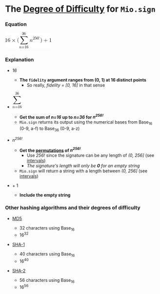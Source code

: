 # The [Degree of Difficulty](https://en.wikipedia.org/wiki/Cryptographic_hash_function#Degree_of_difficulty) for `Mio.sign`
### Equation

![Complexity of Mio.sign](img/a.png "Complexity of Mio.sign")

### Explanation

- *16*
  - __The `fidelity` argument ranges from (0, 1) at 16 distinct points__
    - So really, *fidelity = [0, 16]* in that sense

- ![Sum of n=16, to n=36](img/b.png "Sum of n=16, to n=36")
  - __Get the sum of *n=16* up to *n=36* for *n<sup>256!</sup>*__
  - `Mio.sign` returns its output using the numerical bases from Base<sub>16</sub> (0-9, a-f) to Base<sub>36</sub> (0-9, a-z)

- *n<sup>256!</sup>*
  - __Get the [permutations](https://en.wikipedia.org/wiki/Permutation) of *n<sup>256!</sup>*__
    - Use *256!* since the signature can be any length of *(0, 256]* (see [intervals])
    - _The signature's length will only be **0** for an empty string_
  - `Mio.sign` will return a string with a length between *(0, 256]* (see [intervals])

- \+ 1
  - __Include the empty string__


### Other hashing algorithms and their degrees of difficulty

- [MD5](https://en.wikipedia.org/wiki/MD5)
  - 32 characters using Base<sub>16</sub>
  - 16<sup>32</sup>

- [SHA-1](https://en.wikipedia.org/wiki/SHA-1)
  - 40 characters using Base<sub>16</sub>
  - 16<sup>40</sup>

- [SHA-2](https://en.wikipedia.org/wiki/SHA-2)
  - 56 characters using Base<sub>16</sub>
  - 16<sup>56</sup>

[intervals]: https://en.wikipedia.org/wiki/Interval_(mathematics)
